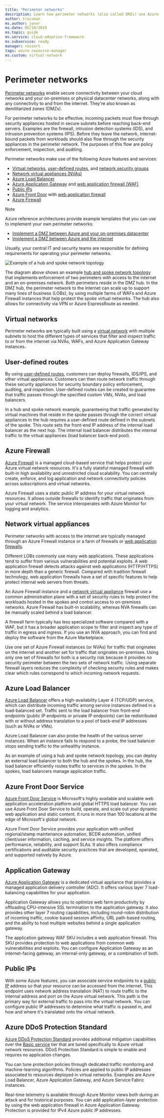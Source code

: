 ```yaml
---
title: "Perimeter networks"
description: Learn how perimeter networks (also called DMZs) use Azure features and services.
author: tracsman
ms.author: jonor
ms.date: 05/10/2019
ms.topic: guide
ms.service: cloud-adoption-framework
ms.subservice: ready
manager: rossort
tags: azure-resource-manager
ms.custom: virtual-network
---
```


<!-- cSpell:ignore tracsman jonor rossort NVAs WAFs -->

# Perimeter networks

[Perimeter networks][perimeter-network] enable secure connectivity between your cloud networks and your on-premises or physical datacenter networks, along with any connectivity to and from the internet. They're also known as demilitarized zones (DMZs).

For perimeter networks to be effective, incoming packets must flow through security appliances hosted in secure subnets before reaching back-end servers. Examples are the firewall, intrusion detection systems (IDS), and intrusion prevention systems (IPS). Before they leave the network, internet-bound packets from workloads should also flow through the security appliances in the perimeter network. The purposes of this flow are policy enforcement, inspection, and auditing.

Perimeter networks make use of the following Azure features and services:

- [Virtual networks][virtual-networks], [user-defined routes][user-defined-routes], and [network security groups][network-security-groups]
- [Network virtual appliances (NVAs)][NVA]
- [Azure Load Balancer][ALB]
- [Azure Application Gateway][AppGW] and [web application firewall (WAF)][AppGWWAF]
- [Public IPs][PIP]
- [Azure Front Door][AFD] with [web application firewall][AFDWAF]
- [Azure Firewall][AzFW]

> [!NOTE]
> Azure reference architectures provide example templates that you can use to implement your own perimeter networks:
>
> - [Implement a DMZ between Azure and your on-premises datacenter](https://docs.microsoft.com/azure/architecture/reference-architectures/dmz/secure-vnet-hybrid)
> - [Implement a DMZ between Azure and the internet](https://docs.microsoft.com/azure/architecture/reference-architectures/dmz/secure-vnet-dmz?toc=https://docs.microsoft.com/azure/cloud-adoption-framework/toc.json&bc=https://docs.microsoft.com/azure/cloud-adoption-framework/_bread/toc.json)

Usually, your central IT and security teams are responsible for defining requirements for operating your perimeter networks.

![Example of a hub and spoke network topology](../../_images/azure-best-practices/network-high-level-perimeter-networks.png)

The diagram above shows an example [hub and spoke network topology](./hub-spoke-network-topology.md) that implements enforcement of two perimeters with access to the internet and an on-premises network. Both perimeters reside in the DMZ hub. In the DMZ hub, the perimeter network to the internet can scale up to support many lines of business (LOBs), by using multiple farms of WAFs and Azure Firewall instances that help protect the spoke virtual networks. The hub also allows for connectivity via VPN or Azure ExpressRoute as needed.

## Virtual networks

Perimeter networks are typically built using a [virtual network][virtual-networks] with multiple subnets to host the different types of services that filter and inspect traffic to or from the internet via NVAs, WAFs, and Azure Application Gateway instances.

## User-defined routes

By using [user-defined routes][user-defined-routes], customers can deploy firewalls, IDS/IPS, and other virtual appliances. Customers can then route network traffic through these security appliances for security boundary policy enforcement, auditing, and inspection. User-defined routes can be created to guarantee that traffic passes through the specified custom VMs, NVAs, and load balancers.

In a hub and spoke network example, guaranteeing that traffic generated by virtual machines that reside in the spoke passes through the correct virtual appliances in the hub requires a user-defined route defined in the subnets of the spoke. This route sets the front-end IP address of the internal load balancer as the next hop. The internal load balancer distributes the internal traffic to the virtual appliances (load balancer back-end pool).

## Azure Firewall

[Azure Firewall][AzFW] is a managed cloud-based service that helps protect your Azure virtual network resources. It's a fully stateful managed firewall with built-in high availability and unrestricted cloud scalability. You can centrally create, enforce, and log application and network connectivity policies across subscriptions and virtual networks.

Azure Firewall uses a static public IP address for your virtual network resources. It allows outside firewalls to identify traffic that originates from your virtual network. The service interoperates with Azure Monitor for logging and analytics.

## Network virtual appliances

Perimeter networks with access to the internet are typically managed through an Azure Firewall instance or a farm of firewalls or [web application firewalls][AFDWAF].

Different LOBs commonly use many web applications. These applications tend to suffer from various vulnerabilities and potential exploits. A web application firewall detects attacks against web applications (HTTP/HTTPS) in more depth than a generic firewall. Compared with tradition firewall technology, web application firewalls have a set of specific features to help protect internal web servers from threats.

An Azure Firewall instance and a [network virtual appliance][NVA] firewall use a common administration plane with a set of security rules to help protect the workloads hosted in the spokes and control access to on-premises networks. Azure Firewall has built-in scalability, whereas NVA firewalls can be manually scaled behind a load balancer.

A firewall farm typically has less specialized software compared with a WAF, but it has a broader application scope to filter and inspect any type of traffic in egress and ingress. If you use an NVA approach, you can find and deploy the software from the Azure Marketplace.

Use one set of Azure Firewall instances (or NVAs) for traffic that originates on the internet and another set for traffic that originates on-premises. Using only one set of firewalls for both is a security risk because it provides no security perimeter between the two sets of network traffic. Using separate firewall layers reduces the complexity of checking security rules and makes clear which rules correspond to which incoming network requests.

## Azure Load Balancer

[Azure Load Balancer][ALB] offers a high-availability Layer 4 (TCP/UDP) service, which can distribute incoming traffic among service instances defined in a load-balanced set. Traffic sent to the load balancer from front-end endpoints (public IP endpoints or private IP endpoints) can be redistributed with or without address translation to a pool of back-end IP addresses (such as NVAs or VMs).

Azure Load Balancer can also probe the health of the various server instances. When an instance fails to respond to a probe, the load balancer stops sending traffic to the unhealthy instance.

As an example of using a hub and spoke network topology, you can deploy an external load balancer to both the hub and the spokes. In the hub, the load balancer efficiently routes traffic to services in the spokes. In the spokes, load balancers manage application traffic.

## Azure Front Door Service

[Azure Front Door Service][AFD] is Microsoft's highly available and scalable web application acceleration platform and global HTTPS load balancer. You can use Azure Front Door Service to build, operate, and scale out your dynamic web application and static content. It runs in more than 100 locations at the edge of Microsoft's global network.

Azure Front Door Service provides your application with unified regional/stamp maintenance automation, BCDR automation, unified client/user information, caching, and service insights. The platform offers performance, reliability, and support SLAs. It also offers compliance certifications and auditable security practices that are developed, operated, and supported natively by Azure.

## Application Gateway

[Azure Application Gateway][AppGW] is a dedicated virtual appliance that provides a managed application delivery controller (ADC). It offers various layer 7 load-balancing capabilities for your application.

Application Gateway allows you to optimize web farm productivity by offloading CPU-intensive SSL termination to the application gateway. It also provides other layer 7 routing capabilities, including round-robin distribution of incoming traffic, cookie-based session affinity, URL path-based routing, and the ability to host multiple websites behind a single application gateway.

The application gateway WAF SKU includes a web application firewall. This SKU provides protection to web applications from common web vulnerabilities and exploits. You can configure Application Gateway as an internet-facing gateway, an internal-only gateway, or a combination of both.

## Public IPs

With some Azure features, you can associate service endpoints to a [public IP][PIP] address so that your resource can be accessed from the internet. This endpoint uses network address translation (NAT) to route traffic to the internal address and port on the Azure virtual network. This path is the primary way for external traffic to pass into the virtual network. You can configure public IP addresses to determine what traffic is passed in, and how and where it's translated onto the virtual network.

## Azure DDoS Protection Standard

[Azure DDoS Protection Standard][DDoS] provides additional mitigation capabilities over the [Basic service][DDoS] tier that are tuned specifically to Azure virtual network resources. DDoS Protection Standard is simple to enable and requires no application changes.

You can tune protection policies through dedicated traffic monitoring and machine-learning algorithms. Policies are applied to public IP addresses associated to resources deployed in virtual networks. Examples are Azure Load Balancer, Azure Application Gateway, and Azure Service Fabric instances.

Real-time telemetry is available through Azure Monitor views both during an attack and for historical purposes. You can add application-layer protection by using the web application firewall in Azure Application Gateway. Protection is provided for IPv4 Azure public IP addresses.

<!-- links -->

[virtual-networks]: https://docs.microsoft.com/azure/virtual-network/virtual-networks-overview
[network-security-groups]: https://docs.microsoft.com/azure/virtual-network/virtual-networks-nsg
[user-defined-routes]: https://docs.microsoft.com/azure/virtual-network/virtual-networks-udr-overview
[NVA]: https://docs.microsoft.com/azure/architecture/reference-architectures/dmz/nva-ha
[AzFW]: https://docs.microsoft.com/azure/firewall/overview
[perimeter-network]: https://docs.microsoft.com/azure/best-practices-network-security
[ALB]: https://docs.microsoft.com/azure/load-balancer/load-balancer-overview
[DDoS]: https://docs.microsoft.com/azure/virtual-network/ddos-protection-overview
[PIP]: https://docs.microsoft.com/azure/virtual-network/virtual-network-public-ip-address
[AFD]: https://docs.microsoft.com/azure/frontdoor/front-door-overview
[AFDWAF]: https://docs.microsoft.com/azure/frontdoor/waf-overview
[AppGW]: https://docs.microsoft.com/azure/application-gateway/application-gateway-introduction
[AppGWWAF]: https://docs.microsoft.com/azure/application-gateway/application-gateway-web-application-firewall-overview
